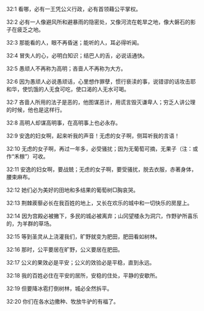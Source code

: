 <a id="1"></a>32:1  看哪，必有一王凭公义行政，必有首领藉公平掌权。  

<a id="2"></a>32:2  必有一人像避风所和避暴雨的隐密处，又像河流在乾旱之地，像大磐石的影子在疲乏之地。  

<a id="3"></a>32:3  那能看的人，眼不再昏迷；能听的人，耳必得听闻。  

<a id="4"></a>32:4  冒失人的心，必明白知识；结巴人的舌，必说话通快。  

<a id="5"></a>32:5  愚顽人不再称为高明；吝啬人不再称为大方。  

<a id="6"></a>32:6  因为愚顽人必说愚顽话，心里想作罪孽，惯行亵渎的事，说错谬的话攻击耶和华，使饥饿的人无食可吃，使口渴的人无水可喝。  

<a id="7"></a>32:7  吝啬人所用的法子是恶的，他图谋恶计，用谎言毁灭谦卑人；穷乏人讲公理的时候，他也是这样行。  

<a id="8"></a>32:8  高明人却谋高明事，在高明事上也必永存。  

<a id="9"></a>32:9  安逸的妇女啊，起来听我的声音！无虑的女子啊，侧耳听我的言语！  

<a id="10"></a>32:10  无虑的女子啊，再过一年多，必受骚扰；因为无葡萄可摘，无果子（注：或作“禾稼”）可收。  

<a id="11"></a>32:11  安逸的妇女啊，要战兢；无虑的女子啊，要受骚扰，脱去衣服，赤著身体，腰束麻布。  

<a id="12"></a>32:12  她们必为美好的田地和多结果的葡萄树□胸哀哭。  

<a id="13"></a>32:13  荆棘蒺藜必长在我百姓的地上，又长在欢乐的城中和一切快乐的房屋上。  

<a id="14"></a>32:14  因为宫殿必被撇下，多民的城必被离弃；山冈望楼永为洞穴，作野驴所喜乐的，为羊群的草场。  

<a id="15"></a>32:15  等到圣灵从上浇灌我们，旷野就变为肥田，肥田看如树林。  

<a id="16"></a>32:16  那时，公平要居在旷野，公义要居在肥田。  

<a id="17"></a>32:17  公义的果效必是平安；公义的效验必是平稳，直到永远。  

<a id="18"></a>32:18  我的百姓必住在平安的居所，安稳的住处，平静的安歇所。  

<a id="19"></a>32:19  但要降冰雹打倒树林，城必全然拆平。  

<a id="20"></a>32:20  你们在各水边撒种、牧放牛驴的有福了。  
